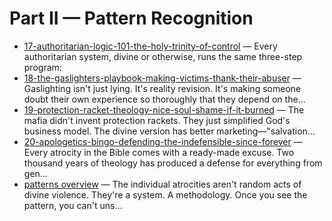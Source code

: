 # Part II — Pattern Recognition

- [17-authoritarian-logic-101-the-holy-trinity-of-control](manuscript/part2_patterns/17-authoritarian-logic-101-the-holy-trinity-of-control.md) — Every authoritarian system, divine or otherwise, runs the same three-step program:
- [18-the-gaslighters-playbook-making-victims-thank-their-abuser](manuscript/part2_patterns/18-the-gaslighters-playbook-making-victims-thank-their-abuser.md) — Gaslighting isn't just lying. It's reality revision. It's making someone doubt their own experience so thoroughly that they depend on the…
- [19-protection-racket-theology-nice-soul-shame-if-it-burned](manuscript/part2_patterns/19-protection-racket-theology-nice-soul-shame-if-it-burned.md) — The mafia didn't invent protection rackets. They just simplified God's business model. The divine version has better marketing—"salvation…
- [20-apologetics-bingo-defending-the-indefensible-since-forever](manuscript/part2_patterns/20-apologetics-bingo-defending-the-indefensible-since-forever.md) — Every atrocity in the Bible comes with a ready-made excuse. Two thousand years of theology has produced a defense for everything from gen…
- [patterns overview](manuscript/part2_patterns/patterns_overview.md) — The individual atrocities aren't random acts of divine violence. They're a system. A methodology. Once you see the pattern, you can't uns…